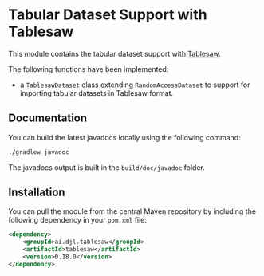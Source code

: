 # Tabular Dataset Support with Tablesaw

This module contains the tabular dataset support with [Tablesaw](https://github.com/jtablesaw/tablesaw).

The following functions have been implemented:

+ a `TablesawDataset` class extending `RandomAccessDataset` to support for importing tabular datasets in Tablesaw format.

## Documentation

You can build the latest javadocs locally using the following command:

```sh
./gradlew javadoc
```
The javadocs output is built in the `build/doc/javadoc` folder.

## Installation

You can pull the module from the central Maven repository by including the following dependency in your `pom.xml` file:

```xml
<dependency>
    <groupId>ai.djl.tablesaw</groupId>
    <artifactId>tablesaw</artifactId>
    <version>0.18.0</version>
</dependency>
```
